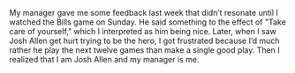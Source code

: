 ---
---

My manager gave me some feedback last week that didn’t resonate until I watched
the Bills game on Sunday. He said something to the effect of "Take care of
yourself," which I interpreted as him being nice. Later, when I saw Josh Allen
get hurt trying to be the hero, I got frustrated because I’d much rather he play
the next twelve games than make a single good play. Then I realized that I am
Josh Allen and my manager is me.
